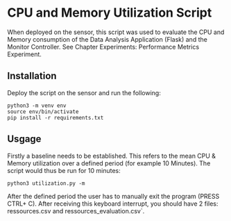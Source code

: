 # CPU and Memory Utilization Script

When deployed on the sensor, this script was used to evaluate the CPU and Memory consumption of the Data Analysis Application (Flask) 
and the Monitor Controller. See Chapter Experiments: Performance Metrics Experiment.

## Installation
Deploy the script on the sensor and run the following:
```
python3 -m venv env
source env/bin/activate
pip install -r requirements.txt
```

## Usgage
Firstly a baseline needs to be established. This refers to the mean CPU & Memory utilization over a defined period (for example 10 Minutes).
The script would thus be run for 10 minutes:
```
python3 utilization.py -m
```
After the defined period the user has to manually exit the program (PRESS CTRL+ C). After receiving this keyboard interrupt, you should have 2 files: ressources.csv and ressources_evaluation.csv`.
